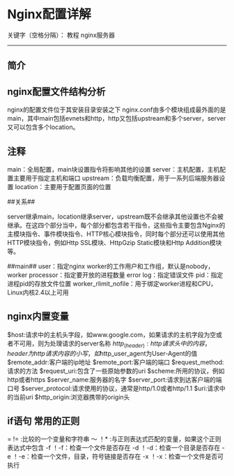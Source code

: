 ﻿# Nginx配置详解

关键字（空格分隔）： 教程 nginx服务器

---
## 简介 ##

## nginx配置文件结构分析 ##

nginx的配置文件位于其安装目录安装之下
nginx.conf由多个模块组成最外面的是main，其中main包括evnets和http，http又包括upstream和多个server，server又可以包含多个location。
## 注释 ##
main：全局配置，main块设置指令将影响其他的设置
server：主机配置，主机配置主要用于指定主机和端口
upstream：负载均衡配置，用于一系列后端服务器设置
location：主要用于配置页面的位置

##关系##

server继承main，location继承server，upstream既不会继承其他设置也不会被继承。在这四个部分当中，每个部分都包含若干指令，这些指令主要包含Nginx的主模块指令、事件模块指令、HTTP核心模块指令，同时每个部分还可以使用其他HTTP模块指令，例如Http SSL模块、HttpGzip Static模块和Http Addition模块等。

##main##
user：指定nginx worker的工作用户和工作组，默认是nobody，
worker processor：指定要开放的进程数量
error log：指定错误文件
pid：指定进程pid的存放文件位置
worker_rlimit_nofile：用于绑定worker进程和CPU，Linux内核2.4以上可用
## nginx内置变量 ##
$host:请求中的主机头字段，如www.google.com，如果请求的主机字段为空或者不可用，则为处理请求的server名称
$http_(header):http请求头中的内容，header为http请求内容的小写，如$http_user_agent为User-Agent的值
$remote_addr:客户端的ip地址
$remote_port:客户端的端口
$request_method:请求的方法
$request_uri:包含了一些原始参数的uri
$scheme:所用的协议，例如http或者https
$server_name:服务器的名字
$server_port:请求到达客户端的端口号
$server_protocol:请求使用的协议，通常是http/1.0或者http/1.1
$uri:请求中的当前uri
$http_origin:浏览器携带的origin头
## if语句 常用的正则 ##
= != :比较的一个变量和字符串
～ ！* :与正则表达式匹配的变量，如果这个正则表达式中包含
-f ！-f：检查一个文件是否存在
-d ！-d：检查一个目录是否存在
-e ！-e：检查一个文件，目录，符号链接是否存在
-x ！-x：检查一个文件是否可执行
